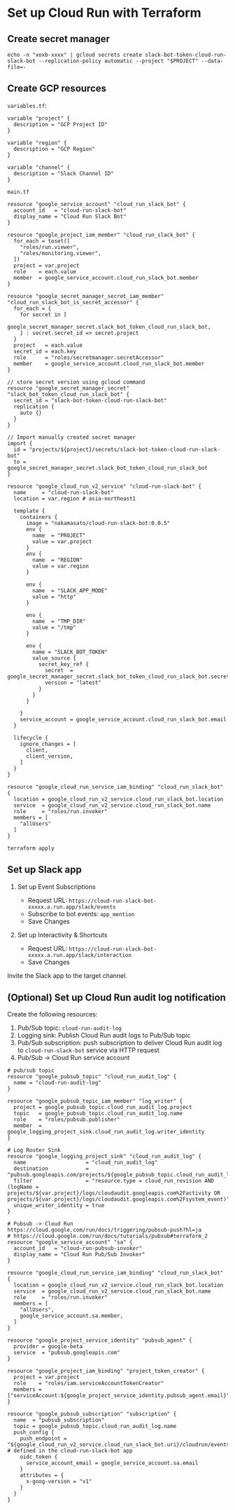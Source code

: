 # Set up Cloud Run with Terraform

## Create secret manager

```
echo -n "xoxb-xxxx" | gcloud secrets create slack-bot-token-cloud-run-slack-bot --replication-policy automatic --project "$PROJECT" --data-file=-
```

## Create GCP resources

`variables.tf`:

```hcl
variable "project" {
  description = "GCP Project ID"
}

variable "region" {
  description = "GCP Region"
}

variable "channel" {
  description = "Slack Channel ID"
}
```

`main.tf`

```hcl
resource "google_service_account" "cloud_run_slack_bot" {
  account_id   = "cloud-run-slack-bot"
  display_name = "Cloud Run Slack Bot"
}

resource "google_project_iam_member" "cloud_run_slack_bot" {
  for_each = toset([
    "roles/run.viewer",
    "roles/monitoring.viewer",
  ])
  project = var.project
  role    = each.value
  member  = google_service_account.cloud_run_slack_bot.member
}

resource "google_secret_manager_secret_iam_member" "cloud_run_slack_bot_is_secret_accessor" {
  for_each = {
    for secret in [
      google_secret_manager_secret.slack_bot_token_cloud_run_slack_bot,
    ] : secret.secret_id => secret.project
  }
  project   = each.value
  secret_id = each.key
  role      = "roles/secretmanager.secretAccessor"
  member    = google_service_account.cloud_run_slack_bot.member
}

// store secret version using gcloud command
resource "google_secret_manager_secret" "slack_bot_token_cloud_run_slack_bot" {
  secret_id = "slack-bot-token-cloud-run-slack-bot"
  replication {
    auto {}
  }
}

// Import manually created secret manager
import {
  id = "projects/${project}/secrets/slack-bot-token-cloud-run-slack-bot"
  to = google_secret_manager_secret.slack_bot_token_cloud_run_slack_bot
}

resource "google_cloud_run_v2_service" "cloud-run-slack-bot" {
  name     = "cloud-run-slack-bot"
  location = var.region # asia-northeast1

  template {
    containers {
      image = "nakamasato/cloud-run-slack-bot:0.0.5"
      env {
        name  = "PROJECT"
        value = var.project
      }
      env {
        name  = "REGION"
        value = var.region
      }

      env {
        name  = "SLACK_APP_MODE"
        value = "http"
      }

      env {
        name  = "TMP_DIR"
        value = "/tmp"
      }

      env {
        name = "SLACK_BOT_TOKEN"
        value_source {
          secret_key_ref {
            secret  = google_secret_manager_secret.slack_bot_token_cloud_run_slack_bot.secret_id
            version = "latest"
          }
        }
      }

    }
    service_account = google_service_account.cloud_run_slack_bot.email
  }

  lifecycle {
    ignore_changes = [
      client,
      client_version,
    ]
  }
}

resource "google_cloud_run_service_iam_binding" "cloud_run_slack_bot" {
  location = google_cloud_run_v2_service.cloud_run_slack_bot.location
  service  = google_cloud_run_v2_service.cloud_run_slack_bot.name
  role     = "roles/run.invoker"
  members = [
    "allUsers"
  ]
}
```

```
terraform apply
```

## Set up Slack app

1. Set up Event Subscriptions

    - Request URL: `https://cloud-run-slack-bot-xxxxx.a.run.app/slack/events`
    - Subscribe to bot events: `app_mention`
    - Save Changes
1. Set up Interactivity & Shortcuts

    - Request URL: `https://cloud-run-slack-bot-xxxxx.a.run.app/slack/interaction`
    - Save Changes

Invite the Slack app to the target channel.


## (Optional) Set up Cloud Run audit log notification

Create the following resources:

1. Pub/Sub topic: `cloud-run-audit-log`
1. Logging sink: Publish Cloud Run audit logs to Pub/Sub topic
1. Pub/Sub subscription: push subscription to deliver Cloud Run audit log to `cloud-run-slack-bot` service via HTTP request
1. Pub/Sub -> Cloud Run service account


```hcl
# pub/sub topic
resource "google_pubsub_topic" "cloud_run_audit_log" {
  name = "cloud-run-audit-log"
}

resource "google_pubsub_topic_iam_member" "log_writer" {
  project = google_pubsub_topic.cloud_run_audit_log.project
  topic   = google_pubsub_topic.cloud_run_audit_log.name
  role    = "roles/pubsub.publisher"
  member  = google_logging_project_sink.cloud_run_audit_log.writer_identity
}

# Log Router Sink
resource "google_logging_project_sink" "cloud_run_audit_log" {
  name                   = "cloud_run_audit_log"
  destination            = "pubsub.googleapis.com/projects/${google_pubsub_topic.cloud_run_audit_log.project}/topics/${google_pubsub_topic.cloud_run_audit_log.name}"
  filter                 = "resource.type = cloud_run_revision AND (logName = projects/${var.project}/logs/cloudaudit.googleapis.com%2Factivity OR projects/${var.project}/logs/cloudaudit.googleapis.com%2Fsystem_event)"
  unique_writer_identity = true
}

# Pubsub -> Cloud Run https://cloud.google.com/run/docs/triggering/pubsub-push?hl=ja
# https://cloud.google.com/run/docs/tutorials/pubsub#terraform_2
resource "google_service_account" "sa" {
  account_id   = "cloud-run-pubsub-invoker"
  display_name = "Cloud Run Pub/Sub Invoker"
}

resource "google_cloud_run_service_iam_binding" "cloud_run_slack_bot" {
  location = google_cloud_run_v2_service.cloud_run_slack_bot.location
  service  = google_cloud_run_v2_service.cloud_run_slack_bot.name
  role     = "roles/run.invoker"
  members = [
    "allUsers",
    google_service_account.sa.member,
  ]
}

resource "google_project_service_identity" "pubsub_agent" {
  provider = google-beta
  service  = "pubsub.googleapis.com"
}

resource "google_project_iam_binding" "project_token_creator" {
  project = var.project
  role    = "roles/iam.serviceAccountTokenCreator"
  members = ["serviceAccount:${google_project_service_identity.pubsub_agent.email}"]
}

resource "google_pubsub_subscription" "subscription" {
  name  = "pubsub_subscription"
  topic = google_pubsub_topic.cloud_run_audit_log.name
  push_config {
    push_endpoint = "${google_cloud_run_v2_service.cloud_run_slack_bot.uri}/cloudrun/events" # defined in the cloud-run-slack-bot app
    oidc_token {
      service_account_email = google_service_account.sa.email
    }
    attributes = {
      x-goog-version = "v1"
    }
  }
}
```
